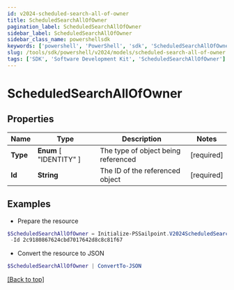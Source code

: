```yaml
---
id: v2024-scheduled-search-all-of-owner
title: ScheduledSearchAllOfOwner
pagination_label: ScheduledSearchAllOfOwner
sidebar_label: ScheduledSearchAllOfOwner
sidebar_class_name: powershellsdk
keywords: ['powershell', 'PowerShell', 'sdk', 'ScheduledSearchAllOfOwner'] 
slug: /tools/sdk/powershell/v2024/models/scheduled-search-all-of-owner
tags: ['SDK', 'Software Development Kit', 'ScheduledSearchAllOfOwner']
---
```



# ScheduledSearchAllOfOwner

## Properties

Name | Type | Description | Notes
------------ | ------------- | ------------- | -------------
**Type** |   **Enum** [  "IDENTITY" ] | The type of object being referenced | [required]
**Id** |  **String** | The ID of the referenced object | [required]

## Examples

- Prepare the resource
```powershell
$ScheduledSearchAllOfOwner = Initialize-PSSailpoint.V2024ScheduledSearchAllOfOwner  -Type IDENTITY `
 -Id 2c9180867624cbd7017642d8c8c81f67
```

- Convert the resource to JSON
```powershell
$ScheduledSearchAllOfOwner | ConvertTo-JSON
```


[[Back to top]](#) 

